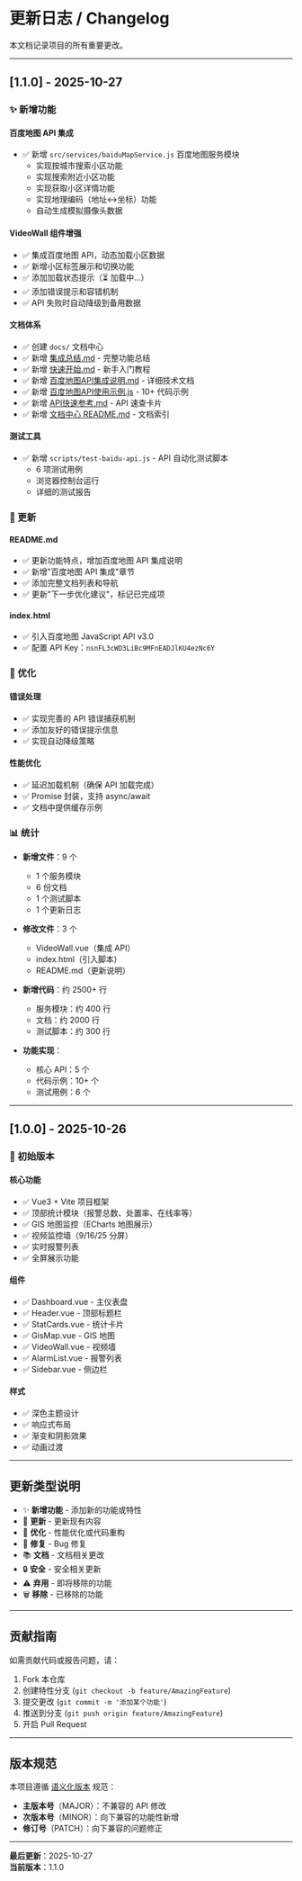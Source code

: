 # 更新日志 / Changelog

本文档记录项目的所有重要更改。

---

## [1.1.0] - 2025-10-27

### ✨ 新增功能

#### 百度地图 API 集成
- ✅ 新增 `src/services/baiduMapService.js` 百度地图服务模块
  - 实现按城市搜索小区功能
  - 实现搜索附近小区功能
  - 实现获取小区详情功能
  - 实现地理编码（地址↔坐标）功能
  - 自动生成模拟摄像头数据

#### VideoWall 组件增强
- ✅ 集成百度地图 API，动态加载小区数据
- ✅ 新增小区标签展示和切换功能
- ✅ 添加加载状态提示（⏳ 加载中...）
- ✅ 添加错误提示和容错机制
- ✅ API 失败时自动降级到备用数据

#### 文档体系
- ✅ 创建 `docs/` 文档中心
- ✅ 新增 [集成总结.md](./docs/集成总结.md) - 完整功能总结
- ✅ 新增 [快速开始.md](./docs/快速开始.md) - 新手入门教程
- ✅ 新增 [百度地图API集成说明.md](./docs/百度地图API集成说明.md) - 详细技术文档
- ✅ 新增 [百度地图API使用示例.js](./docs/百度地图API使用示例.js) - 10+ 代码示例
- ✅ 新增 [API快速参考.md](./docs/API快速参考.md) - API 速查卡片
- ✅ 新增 [文档中心 README.md](./docs/README.md) - 文档索引

#### 测试工具
- ✅ 新增 `scripts/test-baidu-api.js` - API 自动化测试脚本
  - 6 项测试用例
  - 浏览器控制台运行
  - 详细的测试报告

### 📝 更新

#### README.md
- ✅ 更新功能特点，增加百度地图 API 集成说明
- ✅ 新增"百度地图 API 集成"章节
- ✅ 添加完整文档列表和导航
- ✅ 更新"下一步优化建议"，标记已完成项

#### index.html
- ✅ 引入百度地图 JavaScript API v3.0
- ✅ 配置 API Key：`nsnFL3cWD3LiBc9MFnEADJlKU4ezNc6Y`

### 🔧 优化

#### 错误处理
- ✅ 实现完善的 API 错误捕获机制
- ✅ 添加友好的错误提示信息
- ✅ 实现自动降级策略

#### 性能优化
- ✅ 延迟加载机制（确保 API 加载完成）
- ✅ Promise 封装，支持 async/await
- ✅ 文档中提供缓存示例

### 📊 统计

- **新增文件**：9 个
  - 1 个服务模块
  - 6 份文档
  - 1 个测试脚本
  - 1 个更新日志
  
- **修改文件**：3 个
  - VideoWall.vue（集成 API）
  - index.html（引入脚本）
  - README.md（更新说明）

- **新增代码**：约 2500+ 行
  - 服务模块：约 400 行
  - 文档：约 2000 行
  - 测试脚本：约 300 行

- **功能实现**：
  - 核心 API：5 个
  - 代码示例：10+ 个
  - 测试用例：6 个

---

## [1.0.0] - 2025-10-26

### 🎉 初始版本

#### 核心功能
- ✅ Vue3 + Vite 项目框架
- ✅ 顶部统计模块（报警总数、处置率、在线率等）
- ✅ GIS 地图监控（ECharts 地图展示）
- ✅ 视频监控墙（9/16/25 分屏）
- ✅ 实时报警列表
- ✅ 全屏展示功能

#### 组件
- ✅ Dashboard.vue - 主仪表盘
- ✅ Header.vue - 顶部标题栏
- ✅ StatCards.vue - 统计卡片
- ✅ GisMap.vue - GIS 地图
- ✅ VideoWall.vue - 视频墙
- ✅ AlarmList.vue - 报警列表
- ✅ Sidebar.vue - 侧边栏

#### 样式
- ✅ 深色主题设计
- ✅ 响应式布局
- ✅ 渐变和阴影效果
- ✅ 动画过渡

---

## 更新类型说明

- ✨ **新增功能** - 添加新的功能或特性
- 📝 **更新** - 更新现有内容
- 🔧 **优化** - 性能优化或代码重构
- 🐛 **修复** - Bug 修复
- 📚 **文档** - 文档相关更改
- 🔒 **安全** - 安全相关更新
- ⚠️ **弃用** - 即将移除的功能
- 🗑️ **移除** - 已移除的功能

---

## 贡献指南

如需贡献代码或报告问题，请：

1. Fork 本仓库
2. 创建特性分支 (`git checkout -b feature/AmazingFeature`)
3. 提交更改 (`git commit -m '添加某个功能'`)
4. 推送到分支 (`git push origin feature/AmazingFeature`)
5. 开启 Pull Request

---

## 版本规范

本项目遵循 [语义化版本](https://semver.org/lang/zh-CN/) 规范：

- **主版本号**（MAJOR）：不兼容的 API 修改
- **次版本号**（MINOR）：向下兼容的功能性新增
- **修订号**（PATCH）：向下兼容的问题修正

---

**最后更新**：2025-10-27  
**当前版本**：1.1.0

